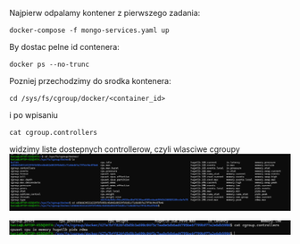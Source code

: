 Najpierw odpalamy kontener z pierwszego zadania:

```
docker-compose -f mongo-services.yaml up
```

By dostac pelne id contenera:

```
docker ps --no-trunc
```

Pozniej przechodzimy do srodka kontenera:

```
cd /sys/fs/cgroup/docker/<container_id>
```
i po wpisaniu 
```
cat cgroup.controllers
```
widzimy liste dostepnych controllerow, czyli wlasciwe cgroupy
![alt text](image-1.png)


![alt text](image.png)